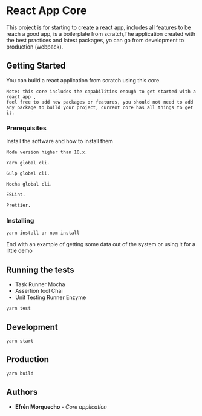 # React App Core

This project is for starting to create a react app, includes all features to be reach a good app, is a boilerplate from scratch,The application created with the best practices and latest packages, yo can go from development to production (webpack).

## Getting Started

You can build a react application from scratch using this core.

```
Note: this core includes the capabilities enough to get started with a react app ,
feel free to add new packages or features, you should not need to add any package to build your project, current core has all things to get it.
```

### Prerequisites

Install the software and how to install them

```
Node version higher than 10.x.

Yarn global cli.

Gulp global cli.

Mocha global cli.

ESLint.

Prettier.
```

### Installing

```
yarn install or npm install
```

End with an example of getting some data out of the system or using it for a little demo

## Running the tests

-   Task Runner Mocha
-   Assertion tool Chai
-   Unit Testing Runner Enzyme

```
yarn test
```

## Development

```
yarn start
```

## Production

```
yarn build
```

## Authors

-   **Efrén Morquecho** - _Core application_
